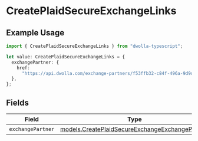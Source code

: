 # CreatePlaidSecureExchangeLinks

## Example Usage

```typescript
import { CreatePlaidSecureExchangeLinks } from "dwolla-typescript";

let value: CreatePlaidSecureExchangeLinks = {
  exchangePartner: {
    href:
      "https://api.dwolla.com/exchange-partners/f53ffb32-c84f-496a-9d9d-acd100d396ef",
  },
};
```

## Fields

| Field                                                                                                    | Type                                                                                                     | Required                                                                                                 | Description                                                                                              |
| -------------------------------------------------------------------------------------------------------- | -------------------------------------------------------------------------------------------------------- | -------------------------------------------------------------------------------------------------------- | -------------------------------------------------------------------------------------------------------- |
| `exchangePartner`                                                                                        | [models.CreatePlaidSecureExchangeExchangePartner](../models/createplaidsecureexchangeexchangepartner.md) | :heavy_minus_sign:                                                                                       | N/A                                                                                                      |